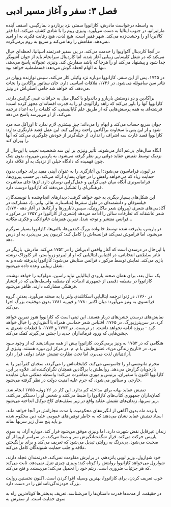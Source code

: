 # فصل ۳: سفر و آغاز مسیر ادبی

به واسطه درخواست مادرش، کازانووا سمتی نزد برناردو د بمارگیس، اسقف آینده مارتیرانو، در جنوب ایتالیا به دست می‌آورد. ونیزی روم را با شادی کشف می‌کند، اما فقر کالابریا او را وحشت‌زده می‌کند. شهر فقیر است، هیچ لذت، هیچ رقابت فکری به او امید نمی‌دهد. مقامش را رها می‌کند و سریع به روم برمی‌گردد.

در آنجا کاردینال آکواویوا را خدمت می‌کند. در پی سفیر قدرتمند اسپانیا، لحظه‌ای خیال می‌کند که در شغل کلیسایی زیبایی آغاز شده، اما کاردینال سرانجام باید از جوان آشوبگر جدا شود و پیشنهاد می‌کند او را هرجا که باشد سفارش کند. ونیزی عجولانه پاسخ می‌دهد، تنها به الهام لحظه گوش می‌دهد: قسطنطنیه خواهد بود.

در ۱۷۴۵، پس از این سفر، کازانووا دوباره نزد وکیلی کار می‌کند، سپس نوازنده ویولن در تئاتر سن ساموئله می‌شود. در ۱۷۴۶، ملاقات اساسی دارد. جان سناتور براگادین را نجات می‌دهد، که خواهد شد حامی اصلی‌اش در ونیز.

براگادین و دو دوستش باربارو و داندولو با کمال میل به خرافات غیبی گرایش دارند. کازانووا آنها را باور می‌کند که زاهد رازآلودی او را به قدرت افسانه‌ای مجهز کرده است: فرشته‌ای به همه پرسش‌هایی که از طریق علم کابالیستی، که کلمات را به اعداد ترجمه می‌کند، از او می‌پرسد پاسخ می‌دهد.

جوان سریع حساب می‌کند و ابهام را می‌داند: چیز بیشتری لازم ندارد تا اوراکل سه مرد شود و از این پس با سخاوت براگادین راحت زندگی کند. این عمل قصد غارتگری ندارد: کازانووا قصد غارت سه اشراف را ندارد، از حیله‌گرتر از خودش جلوگیری می‌کند که آنها را ویران کند.

آنگاه سال‌های بی‌غم آغاز می‌شوند. تأثیر ونیزی بر این سه شخصیت نجیب با این‌حال از نزدیک توسط تفتیش عقاید دولتی زیر نظر گرفته می‌شود. به پاریس می‌رود، بدون شک چون فهمیده که دادگاه خیلی از نزدیک به او علاقه دارد.

در لیون، فراماسون می‌شود؛ این آغازگری را به عنوان آیینی مفید برای جوانی بدون حمایت زیاد که می‌خواهد راهش را در جهان بسازد ارائه می‌کند. بر حسب پیروی‌ها، فراماسونری آنگاه میان غیب‌گرایی و عقل‌گرایی نوسان دارد. لژها جای معاشرت فرهنگی‌ای را تشکیل می‌دهند که کازانووا دوست دارد.

این شکل‌های بسیار دیگری به خود خواهد گرفت: دیدارهای انجام‌شده با نویسندگان، فیلسوفان و دانشمندان در طول سفرها (متاستازه، هالر، ولتر...)، مشارکت در آکادمی‌های شعری (پیروان شعر ماکارونیک، سپس نابارورها و آرکادها در آغاز دهه ۱۷۷۰)، شعر عاشقانه که تعارفات سالن را ادامه می‌دهد (شعری از کازانووا در ۱۷۵۷ در مرکور د فرانس منتشر و توجه شد)، تمرین همزمان خانوادگی و فکری مکاتبه...

در پاریس، پذیرفته شده توسط خانواده بزرگ کمدین‌ها، بالتی‌ها، کازانووا بسیار سرگرم می‌شود، اما فراموش نمی‌کند فرانسه‌اش را کامل کند: کربیون پدر می‌پذیرد به او درس دهد.

با این‌حال در درسدن است که آغاز واقعی ادبی‌اش را در ۱۷۵۲ می‌کند. مادرش، بازیگر در تئاتر سلطنتی انتخاباتی، در اقتباس ایتالیایی که او از لیبرتو زروآستر، اثر کاوزاک نوشته بازی می‌کند. نمایش توسط مرکور د فرانس ستایش می‌شود: کازانووا پذیرفته شده و به شغل زیبایی وعده داده می‌شود.

یک سال بعد، برای همان صحنه پارودی ایتالیایی تباید راسین، مولوکید را خواهد نوشت. کازانووا در منطقه دقیقی از جمهوری ادبیات، آن منطقه واسطه‌هایی که در انتشار فرهنگی مشارکت دارند، ظاهر می‌شود.

در ۱۷۶۰، در ژنوا ترجمه ایتالیایی اسکاتلندی ولتر را به صحنه می‌آورد. بعدتر، گروه فرانسوی به ونیز می‌آورد: میان اکتبر ۱۷۸۰ و فوریه ۱۷۸۱ بدون موفقیت بزرگ اجرا می‌کند.

نمایش‌های درسدن جشن‌های دربار هستند. این ثبتی است که کازانووا هنوز تمرین خواهد کرد. در سن‌پترزبورگ، در ۱۷۶۵، اقتباس شعر حماسی همراه با آتش‌بازی را خیال خواهد کرد - پروژه ادامه نخواهد داشت. در تریست، در ۱۷۷۳ و ۱۷۷۴، با قطعات شعری به جشن‌هایی که ورود فرمانداران جدید را جشن می‌گیرند کمک می‌کند.

هنگامی که در ۱۷۵۳ به ونیز برمی‌گردد، کازانووا بیش از همه می‌اندیشد که از وجود سود ببرد. در «تاریخ زندگی من»، عشق‌هایش با م. م. در مرکز این دوره هستند. ونیزی از آزادی‌اش لذت می‌برد، اما تحت نظارت تفتیش عقاید دولتی قرار دارد.

محرم مانوتسی او را جاسوسی می‌کند، کتابخانه‌اش را می‌گردد، سخنان کفرآمیز را به بازجویان گزارش می‌دهد. روابطش با براگادین همچنان نگران‌کننده‌اند. علاوه بر این، کازانووا اکنون با سفیران، برنیس و موری معاشرت می‌کند: واسطه ممکنی میان نماینده خارجی و سناتور می‌شود، که جرم علیه امنیت دولت در نظر گرفته می‌شود.

تفتیش عقاید بهانه برای مداخله کم ندارد. این کار در ۲۶ ژوئیه ۱۷۵۵ انجام شد. کمان‌داران جمهوری کتاب‌های کازانووا را ضبط می‌کنند و شخص او را دستگیر می‌کنند. زیر سربها، زندان‌های تفتیش عقاید واقع در زیر سقف‌های کاخ دوکال انداخته می‌شود.

پانزده ماه بدون آگاهی از انگیزه‌های محکومیت یا مدت مجازاتش در آنجا خواهد ماند. اسناد تفتیش عقاید نشان می‌دهند که به خاطر توهین‌های عمومی علیه دین محکوم شده و باید پنج سال زیر سربها بماند.

زندان غیرقابل نقض شهرت دارد، اما ونیزی موفق می‌شود فرار کند. دوباره آزاد، به سوی پاریس حرکت می‌کند. فرار شگفت‌انگیزش سر و صدا می‌کند، در سراسر اروپا از آن صحبت می‌شود. بی‌درنگ به روایتی تبدیل می‌شود که تعریف می‌کند و برای برانگیختن علاقه و جلب حمایت شنوندگان کامل می‌کند.

خود شوازول، وزیر لویی پانزدهم، در برابرش مقاومت نمی‌کند. قدرتمندان عجله دارند، شوازول می‌خواهد کازانووا روایتش را کوتاه کند: ونیزی چیزی تنزل نمی‌دهد، ثابت می‌کند که هر جزئیات ضروری است. ریتم خود را تحمیل می‌کند: می‌پسندد و فتح می‌کند.

خوب تعریف کردن، برای کازانووا، بهترین وسیله اغوا کردن است. اکنون نخستین روایت بزرگ خودزندگی‌نامه‌اش را در دست دارد.

در حقیقت، از مدت‌ها قدرت داستان‌ها را می‌شناسد. تعریف بدبختی‌ها کوتاه‌ترین راه به سوی حمایت است. از سفرش به